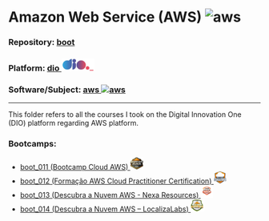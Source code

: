 # Amazon Web Service (AWS)  <img src="https://cdn.jsdelivr.net/gh/devicons/devicon/icons/amazonwebservices/amazonwebservices-original.svg" alt="aws" width="auto" height="45">

### Repository: [boot](../../)
### Platform: <a href="../">dio   <img src="https://github.com/PedroHeeger/main/blob/main/0-aux/logos/plataforma/dio.jpeg" alt="dio" width="auto" height="25"></a>
### Software/Subject: <a href="./">aws    <img src="https://cdn.jsdelivr.net/gh/devicons/devicon/icons/amazonwebservices/amazonwebservices-original.svg" alt="aws" width="auto" height="25"></a>

---

This folder refers to all the courses I took on the Digital Innovation One (DIO) platform regarding AWS platform.

### Bootcamps:
- <a href="./boot_011/">boot_011 (Bootcamp Cloud AWS)   <img src="./boot_011/0-aux/logo_boot.png" alt="boot_011" width="auto" height="25"></a>
- <a href="./boot_012/">boot_012 (Formação AWS Cloud Practitioner Certification)   <img src="./boot_012/0-aux/logo_boot.png" alt="boot_012" width="auto" height="25"></a>
- <a href="./boot_013/">boot_013 (Descubra a Nuvem AWS - Nexa Resources)   <img src="./boot_013/0-aux/logo_boot.png" alt="boot_013" width="auto" height="25"></a>
- <a href="./boot_014/">boot_014 (Descubra a Nuvem AWS – LocalizaLabs)   <img src="./boot_014/0-aux/logo_boot.png" alt="boot_014" width="auto" height="25"></a>